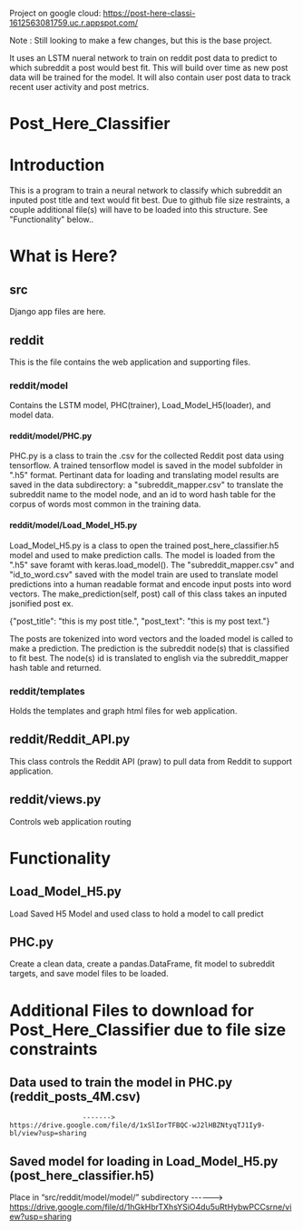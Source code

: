 Project on google cloud: 
  https://post-here-classi-1612563081759.uc.r.appspot.com/
  
Note : Still looking to make a few changes, but this is the base project.

It uses an LSTM nueral network to train on reddit post data to predict to which subreddit a post would best fit. This will build over time as new post data will be trained for the model. It will also contain user post data to track recent user activity and post metrics.

# Post_Here_Classifier


# Introduction
This is a program to train a neural network to classify which subreddit an inputed post title and text would fit best. Due to github file size restraints, a couple additional file(s) will have to be loaded into this structure. See "Functionality" below..

# What is Here?

## src
Django app files are here.

## reddit
This is the file contains the web application and supporting files.
  
  ### reddit/model
  Contains the LSTM model, PHC(trainer), Load_Model_H5(loader), and model data.
  
  #### reddit/model/PHC.py 
PHC.py is a class to train the .csv for the collected Reddit post data using tensorflow. A trained tensorflow model is saved in the model subfolder in ".h5" format. Pertinant data for loading and translating model results are saved in the data subdirectory: a "subreddit_mapper.csv" to translate the subreddit name to the model node, and an id to word hash table for the corpus of words most common in the training data. 

  #### reddit/model/Load_Model_H5.py 
Load_Model_H5.py is a class to open the trained post_here_classifier.h5 model and used to make prediction calls. The model is loaded from the ".h5" save foramt with keras.load_model(). The "subreddit_mapper.csv" and "id_to_word.csv" saved with the model train are used to translate model predictions into a human readable format and encode input posts into word vectors. The make_prediction(self, post) call of this class takes an inputed jsonified post ex. 

{"post_title": "this is my post title.", 
 "post_text": "this is my post text."}

The posts are tokenized into word vectors and the loaded model is called to make a prediction. The prediction is the subreddit node(s) that is classified to fit best. The node(s) id is translated to english via the subreddit_mapper hash table and returned.

  ### reddit/templates
  Holds the templates and graph html files for web application.
  
  ## reddit/Reddit_API.py
  This class controls the Reddit API (praw) to pull data from Reddit to support application.
  
  ## reddit/views.py
  Controls web application routing


# Functionality
  ## Load_Model_H5.py
  Load Saved H5 Model and used class to hold a model to call predict

  ## PHC.py
  Create a clean data, create a pandas.DataFrame, fit model to subreddit targets, and save model files to be loaded.



# Additional Files to download for Post_Here_Classifier due to file size constraints
  ## Data used to train the model in PHC.py (reddit_posts_4M.csv)
                      -------> https://drive.google.com/file/d/1xSlIorTFBQC-wJ2lHBZNtyqTJ1Iy9-bl/view?usp=sharing

  ## Saved model for loading in Load_Model_H5.py (post_here_classifier.h5)
  Place in “src/reddit/model/model/” subdirectory ------> https://drive.google.com/file/d/1hGkHbrTXhsYSiO4du5uRtHybwPCCsrne/view?usp=sharing
